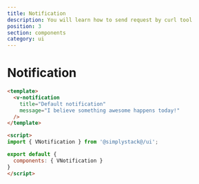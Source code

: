 ```yaml
---
title: Notification
description: You will learn how to send request by curl tool
position: 3
section: components
category: ui
---
```


# Notification

<preview>
  <template #component>
    <v-notification title="Info" message="I believe something awesome happens today!">
    </v-notification>
    <v-notification type="success" title="Success" message="I believe something awesome happens today!">
    </v-notification>
    <v-notification type="warning" title="Warning" message="I believe something awesome happens today!">
    </v-notification>
    <v-notification type="error" title="Error" message="You have to choose on of those available disks.">
    </v-notification>
  </template>
</preview>

```html
<template>
  <v-notification 
    title="Default notification" 
    message="I believe something awesome happens today!"
  />
</template>

<script>
import { VNotification } from '@simplystack@/ui';

export default {
  components: { VNotification }
}
</script>
```
